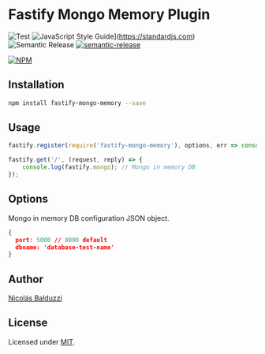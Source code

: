 # Fastify Mongo Memory Plugin

![Test](https://github.com/nbalduzzi/fastify-mongo-memory/workflows/Test/badge.svg)
![JavaScript Style Guide](https://img.shields.io/badge/code_style-standard-brightgreen.svg)](https://standardjs.com)
![Semantic Release](https://github.com/nbalduzzi/fastify-mongo-memory/workflows/Semantic%20Release/badge.svg)
[![semantic-release](https://img.shields.io/badge/%20%20%F0%9F%93%A6%F0%9F%9A%80-semantic--release-e10079.svg)](https://github.com/semantic-release/semantic-release)

[![NPM](https://nodei.co/npm/fastify-mongo-memory.png?downloads=true&downloadRank=true&stars=true)](https://nodei.co/npm/fastify-mongo-memory/)

## Installation

```bash
npm install fastify-mongo-memory --save
```

## Usage

```javascript
fastify.register(require('fastify-mongo-memory'), options, err => console.error(err));

fastify.get('/', (request, reply) => {
    console.log(fastify.mongo); // Mongo in memory DB
});
```

## Options

Mongo in memory DB configuration JSON object.

```json
{
  port: 5000 // 8000 default
  dbname: 'database-test-name'
}
```

## Author

[Nicolás Balduzzi](nico.balduzzi@gmail.com)

## License

Licensed under [MIT](./LICENSE).
